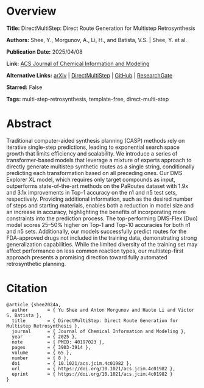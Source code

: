 # Overview
**Title:**
DirectMultiStep: Direct Route Generation for Multistep Retrosynthesis

**Authors:**
Shee, Y., Morgunov, A., Li, H., and Batista, V.S. |
Shee, Y. et al.

**Publication Date:**
2025/04/08

**Link:**
[ACS Journal of Chemical Information and Modeling](https://pubs.acs.org/doi/10.1021/acs.jcim.4c01982)

**Alternative Links:**
[arXiv](https://arxiv.org/abs/2405.13983) |
[DirectMultiStep](https://directmultistep.com) |
[GitHub](https://github.com/batistagroup/DirectMultiStep) |
[ResearchGate](https://www.researchgate.net/publication/380820896_DirectMultiStep_Direct_Route_Generation_for_Multi-Step_Retrosynthesis)

**Starred:**
False

**Tags:**
multi-step-retrosynthesis, template-free, direct-multi-step


# Abstract
Traditional computer-aided synthesis planning (CASP) methods rely on iterative single-step predictions, leading to exponential search space growth that limits efficiency and scalability.
We introduce a series of transformer-based models that leverage a mixture of experts approach to directly generate multistep synthetic routes as a single string, conditionally predicting each transformation based on all preceding ones.
Our DMS Explorer XL model, which requires only target compounds as input, outperforms state-of-the-art methods on the PaRoutes dataset with 1.9x and 3.1x improvements in Top-1 accuracy on the n1 and n5 test sets, respectively.
Providing additional information, such as the desired number of steps and starting materials, enables both a reduction in model size and an increase in accuracy, highlighting the benefits of incorporating more constraints into the prediction process.
The top-performing DMS-Flex (Duo) model scores 25–50% higher on Top-1 and Top-10 accuracies for both n1 and n5 sets.
Additionally, our models successfully predict routes for the FDA-approved drugs not included in the training data, demonstrating strong generalization capabilities.
While the limited diversity of the training set may affect performance on less common reaction types, our multistep-first approach presents a promising direction toward fully automated retrosynthetic planning.


# Citation
```
@article {shee2024a,
  author       = { Yu Shee and Anton Morgunov and Haote Li and Victor S. Batista },
  title        = { DirectMultiStep: Direct Route Generation for Multistep Retrosynthesis },
  journal      = { Journal of Chemical Information and Modeling },
  year         = { 2025 },
  note         = { PMID: 40197023 },
  pages        = { 3903-3914 },
  volume       = { 65 },
  number       = { 8 },
  doi          = { 10.1021/acs.jcim.4c01982 },
  url          = { https://doi.org/10.1021/acs.jcim.4c01982 },
  eprint       = { https://doi.org/10.1021/acs.jcim.4c01982 }
}
```
